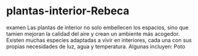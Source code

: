 # plantas-interior-Rebeca
 examen
 Las plantas de interior no solo embellecen los espacios, sino que tamien mejoran la calidad del aire y crean un ambiente más acogedor.
 Existen muchas especies adaptadas a vivir en interiores, cada una con sus propias necesidades de luz, agua y temperatura. 
 Algunas incluyen:
 Poto
